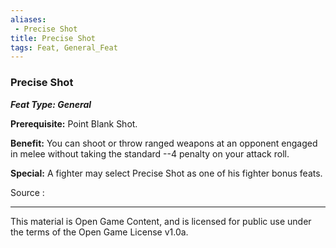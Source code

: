 ```yaml
---
aliases:
 - Precise Shot
title: Precise Shot
tags: Feat, General_Feat
---
```

### Precise Shot 
***Feat Type: General***

**Prerequisite:** Point Blank Shot.

**Benefit:** You can shoot or throw ranged weapons at an opponent
engaged in melee without taking the standard --4 penalty on your attack
roll.

**Special:** A fighter may select Precise Shot as one of his fighter
bonus feats.


Source :

---

This material is Open Game Content, and is licensed for public use under the terms of the Open Game License v1.0a.
